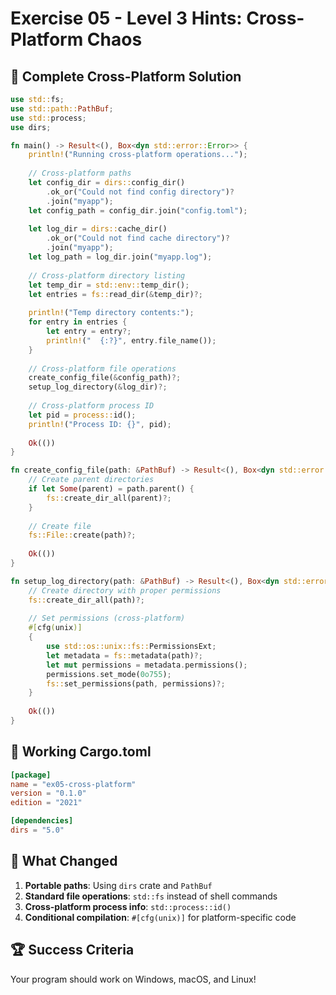 # Exercise 05 - Level 3 Hints: Cross-Platform Chaos

## 🎯 Complete Cross-Platform Solution

```rust
use std::fs;
use std::path::PathBuf;
use std::process;
use dirs;

fn main() -> Result<(), Box<dyn std::error::Error>> {
    println!("Running cross-platform operations...");
    
    // Cross-platform paths
    let config_dir = dirs::config_dir()
        .ok_or("Could not find config directory")?
        .join("myapp");
    let config_path = config_dir.join("config.toml");
    
    let log_dir = dirs::cache_dir()
        .ok_or("Could not find cache directory")?
        .join("myapp");
    let log_path = log_dir.join("myapp.log");
    
    // Cross-platform directory listing
    let temp_dir = std::env::temp_dir();
    let entries = fs::read_dir(&temp_dir)?;
    
    println!("Temp directory contents:");
    for entry in entries {
        let entry = entry?;
        println!("  {:?}", entry.file_name());
    }
    
    // Cross-platform file operations
    create_config_file(&config_path)?;
    setup_log_directory(&log_dir)?;
    
    // Cross-platform process ID
    let pid = process::id();
    println!("Process ID: {}", pid);
    
    Ok(())
}

fn create_config_file(path: &PathBuf) -> Result<(), Box<dyn std::error::Error>> {
    // Create parent directories
    if let Some(parent) = path.parent() {
        fs::create_dir_all(parent)?;
    }
    
    // Create file
    fs::File::create(path)?;
    
    Ok(())
}

fn setup_log_directory(path: &PathBuf) -> Result<(), Box<dyn std::error::Error>> {
    // Create directory with proper permissions
    fs::create_dir_all(path)?;
    
    // Set permissions (cross-platform)
    #[cfg(unix)]
    {
        use std::os::unix::fs::PermissionsExt;
        let metadata = fs::metadata(path)?;
        let mut permissions = metadata.permissions();
        permissions.set_mode(0o755);
        fs::set_permissions(path, permissions)?;
    }
    
    Ok(())
}
```

## 🔧 Working Cargo.toml

```toml
[package]
name = "ex05-cross-platform"
version = "0.1.0"
edition = "2021"

[dependencies]
dirs = "5.0"
```

## 🎯 What Changed

1. **Portable paths**: Using `dirs` crate and `PathBuf`
2. **Standard file operations**: `std::fs` instead of shell commands
3. **Cross-platform process info**: `std::process::id()`
4. **Conditional compilation**: `#[cfg(unix)]` for platform-specific code

## 🏆 Success Criteria

Your program should work on Windows, macOS, and Linux!